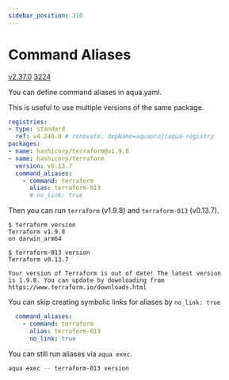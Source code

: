 ```yaml
---
sidebar_position: 310
---
```


# Command Aliases

[v2.37.0](https://github.com/aquaproj/aqua/releases/tag/v2.37.0) [3224](https://github.com/aquaproj/aqua/pull/3224)

You can define command aliases in aqua.yaml.

This is useful to use multiple versions of the same package.

```yaml
registries:
- type: standard
  ref: v4.246.0 # renovate: depName=aquaproj/aqua-registry
packages:
- name: hashicorp/terraform@v1.9.8
- name: hashicorp/terraform
  version: v0.13.7
  command_aliases:
    - command: terraform
      alias: terraform-013
      # no_link: true
```

Then you can run `terraform` (v1.9.8) and `terraform-013` (v0.13.7).

```console
$ terraform version
Terraform v1.9.8
on darwin_arm64

$ terraform-013 version
Terraform v0.13.7

Your version of Terraform is out of date! The latest version
is 1.9.8. You can update by downloading from https://www.terraform.io/downloads.html
```

You can skip creating symbolic links for aliases by `no_link: true`

```yaml
  command_aliases:
    - command: terraform
      alias: terraform-013
      no_link: true
```

You can still run aliases via `aqua exec`.

```sh
aqua exec -- terraform-013 version
```
